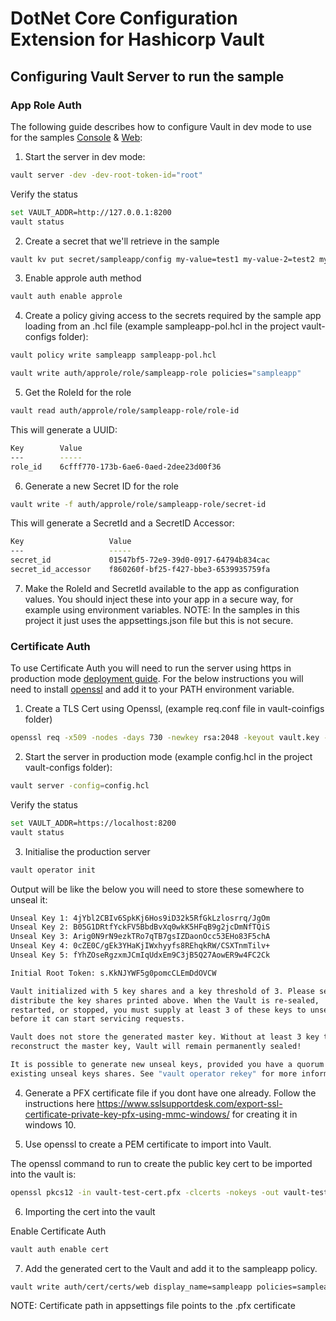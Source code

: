 # DotNet Core Configuration Extension for Hashicorp Vault 


## Configuring Vault Server to run the sample

### App Role Auth
The following guide describes how to configure Vault in dev mode to use for the samples [Console](/samples/console) & [Web](/samples/web):

1. Start the server in dev mode: 

```bash
vault server -dev -dev-root-token-id="root"
```

Verify the status

```bash
set VAULT_ADDR=http://127.0.0.1:8200
vault status
```

2. Create a secret that we'll retrieve in the sample

```bash
vault kv put secret/sampleapp/config my-value=test1 my-value-2=test2 my-value-3=test3
```

3. Enable approle auth method 

```bash
vault auth enable approle
```

4. Create a policy giving access to the secrets required by the sample app loading from an .hcl file (example sampleapp-pol.hcl in the project vault-configs folder):

```bash
vault policy write sampleapp sampleapp-pol.hcl
```

```bash
vault write auth/approle/role/sampleapp-role policies="sampleapp"
```

5. Get the RoleId for the role

```bash
vault read auth/approle/role/sampleapp-role/role-id
```
This will generate a UUID:

```bash
Key        Value
---        -----
role_id    6cfff770-173b-6ae6-0aed-2dee23d00f36
```

6. Generate a new Secret ID for the role

```bash
vault write -f auth/approle/role/sampleapp-role/secret-id
```

This will generate a SecretId and a SecretID Accessor:

```bash
Key                   Value
---                   -----
secret_id             01547bf5-72e9-39d0-0917-64794b834cac
secret_id_accessor    f860260f-bf25-f427-bbe3-6539935759fa
```

7. Make the RoleId and SecretId available to the app as configuration values. You should inject these into your app in a secure way, for example using environment variables. NOTE: In the samples in this project it just uses the appsettings.json file but this is not secure.

### Certificate Auth
To use Certificate Auth you will need to run the server using https in production mode [deployment guide](https://learn.hashicorp.com/vault/getting-started/deploy). For the below instructions you will need to install [openssl](https://www.xolphin.com/support/OpenSSL/OpenSSL_-_Installation_under_Windows) and add it to your PATH environment variable.

1. Create a TLS Cert using Openssl, (example req.conf file in vault-coinfigs folder)
 ```bash
 openssl req -x509 -nodes -days 730 -newkey rsa:2048 -keyout vault.key -out vault.crt -config req.conf
 ```

2. Start the server in production mode (example config.hcl in the project vault-configs folder): 

```bash
vault server -config=config.hcl
```

Verify the status

```bash
set VAULT_ADDR=https://localhost:8200
vault status
```

3. Initialise the production server 

```bash
vault operator init
```

Output will be like the below you will need to store these somewhere to unseal it:
```bash
Unseal Key 1: 4jYbl2CBIv6SpkKj6Hos9iD32k5RfGkLzlosrrq/JgOm
Unseal Key 2: B05G1DRtfYckFV5BbdBvXq0wkK5HFqB9g2jcDmNfTQiS
Unseal Key 3: Arig0N9rN9ezkTRo7qTB7gsIZDaonOcc53EHo83F5chA
Unseal Key 4: 0cZE0C/gEk3YHaKjIWxhyyfs8REhqkRW/CSXTnmTilv+
Unseal Key 5: fYhZOseRgzxmJCmIqUdxEm9C3jB5Q27AowER9w4FC2Ck

Initial Root Token: s.KkNJYWF5g0pomcCLEmDdOVCW

Vault initialized with 5 key shares and a key threshold of 3. Please securely
distribute the key shares printed above. When the Vault is re-sealed,
restarted, or stopped, you must supply at least 3 of these keys to unseal it
before it can start servicing requests.

Vault does not store the generated master key. Without at least 3 key to
reconstruct the master key, Vault will remain permanently sealed!

It is possible to generate new unseal keys, provided you have a quorum of
existing unseal keys shares. See "vault operator rekey" for more information.
```

4. Generate a PFX certificate file if you dont have one already. Follow the instructions here https://www.sslsupportdesk.com/export-ssl-certificate-private-key-pfx-using-mmc-windows/ for creating it in windows 10.

5. Use openssl to create a PEM certificate to import into Vault.

The openssl command to run to create the public key cert to be imported into the vault is: 
```bash
openssl pkcs12 -in vault-test-cert.pfx -clcerts -nokeys -out vault-test-cert.pem
```

6. Importing the cert into the vault

Enable Certificate Auth
```bash
vault auth enable cert
```

7. Add the generated cert to the Vault and add it to the sampleapp policy.
```bash
vault write auth/cert/certs/web display_name=sampleapp policies=sampleapp certificate=@vault-test-cert.pem
```

NOTE: Certificate path in appsettings file points to the .pfx certificate